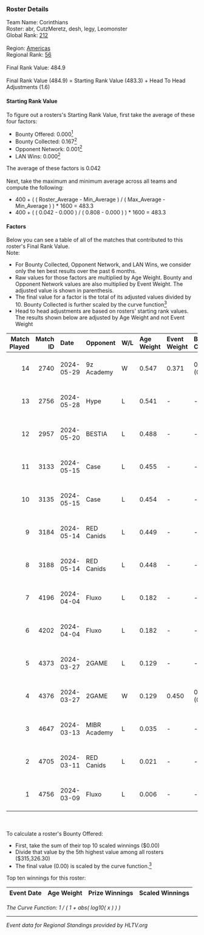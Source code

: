 ### Roster Details<br />
Team Name: Corinthians<br />
Roster: abr, CutzMeretz, desh, legy, Leomonster<br />
Global Rank: [212](../../standings_global_2024_09_04.md)<br />
<br />
Region: [Americas]( ../../standings_americas_2024_09_04.md)<br />
Regional Rank: [56]( ../../standings_americas_2024_09_04.md)<br />
<br />
Final Rank Value:  484.9<br />
<br />
Final Rank Value (484.9) = Starting Rank Value (483.3) + Head To Head Adjustments (1.6)<br />

#### Starting Rank Value<br />
To figure out a rosters's Starting Rank Value, first take the average of these four factors:<br />
- Bounty Offered: 0.000[<sup>1</sup>](#table2)
- Bounty Collected: 0.167[<sup>2</sup>](#table1)
- Opponent Network: 0.001[<sup>2</sup>](#table1)
- LAN Wins: 0.000[<sup>2</sup>](#table1)

The average of these factors is 0.042<br />
<br />
Next, take the maximum and minimum average across all teams and compute the following:<br />
- 400 + ( ( Roster_Average - Min_Average ) / ( Max_Average - Min_Average ) ) * 1600 = 483.3
- 400 + ( ( 0.042 - 0.000 ) / ( 0.808 - 0.000 ) ) * 1600 = 483.3


#### Factors<br />
Below you can see a table of all of the matches that contributed to this roster's Final Rank Value.<br />
Note:<br />

- For Bounty Collected, Opponent Network, and LAN Wins, we consider only the ten best results over the past 6 months.
- Raw values for those factors are multiplied by Age Weight. Bounty and Opponent Network values are also multiplied by Event Weight. The adjusted value is shown in parenthesis.
- The final value for a factor is the total of its adjusted values divided by 10. Bounty Collected is further scaled by the curve function[<sup>3</sup>](#curveFunction)
- Head to head adjustments are based on rosters' starting rank values. The results shown below are adjusted by Age Weight and not Event Weight
<span id="table1"></span><br />


| Match Played | Match ID | Date       | Opponent     | W/L | Age Weight | Event Weight | Bounty Collected | Opponent Network | LAN Wins  | H2H Adj. | Roster                                  |
| -: | -: | :- | :- | :- | :- | :- | :- | :- | :- | -: | :- |
|           14 |     2740 | 2024-05-29 | 9z Academy   | W   | 0.547      | 0.371        | 0.000 (0.000)    | 0.059 (0.012)    | 0 (0.000) |     9.27 | abr, CutzMeretz, desh, legy, Leomonster |
|           13 |     2756 | 2024-05-28 | Hype         | L   | 0.541      | -            | -                | -                | -         |    -1.88 | abr, CutzMeretz, desh, legy, Leomonster |
|           12 |     2957 | 2024-05-20 | BESTIA       | L   | 0.488      | -            | -                | -                | -         |    -0.95 | abr, CutzMeretz, desh, legy, Leomonster |
|           11 |     3133 | 2024-05-15 | Case         | L   | 0.455      | -            | -                | -                | -         |    -1.06 | abr, CutzMeretz, desh, legy, Leomonster |
|           10 |     3135 | 2024-05-15 | Case         | L   | 0.454      | -            | -                | -                | -         |    -1.07 | abr, CutzMeretz, desh, legy, Leomonster |
|            9 |     3184 | 2024-05-14 | RED Canids   | L   | 0.449      | -            | -                | -                | -         |    -0.66 | abr, CutzMeretz, desh, legy, Leomonster |
|            8 |     3188 | 2024-05-14 | RED Canids   | L   | 0.448      | -            | -                | -                | -         |    -0.66 | abr, CutzMeretz, desh, legy, Leomonster |
|            7 |     4196 | 2024-04-04 | Fluxo        | L   | 0.182      | -            | -                | -                | -         |    -1.06 | abr, CutzMeretz, desh, legy, Leomonster |
|            6 |     4202 | 2024-04-04 | Fluxo        | L   | 0.182      | -            | -                | -                | -         |    -1.07 | abr, CutzMeretz, desh, legy, Leomonster |
|            5 |     4373 | 2024-03-27 | 2GAME        | L   | 0.129      | -            | -                | -                | -         |    -1.31 | abr, CutzMeretz, desh, legy, Leomonster |
|            4 |     4376 | 2024-03-27 | 2GAME        | W   | 0.129      | 0.450        | 0.002 (0.000)    | 0.015 (0.001)    | 0 (0.000) |     2.77 | abr, CutzMeretz, desh, legy, Leomonster |
|            3 |     4647 | 2024-03-13 | MIBR Academy | L   | 0.035      | -            | -                | -                | -         |    -0.67 | abr, CutzMeretz, desh, legy, Leomonster |
|            2 |     4705 | 2024-03-11 | RED Canids   | L   | 0.021      | -            | -                | -                | -         |    -0.04 | abr, CutzMeretz, desh, legy, Leomonster |
|            1 |     4756 | 2024-03-09 | Fluxo        | L   | 0.006      | -            | -                | -                | -         |    -0.04 | abr, CutzMeretz, desh, legy, Leomonster |

<br />
<span id="table2"></span><br />
To calculate a roster's Bounty Offered:<br />

- First, take the sum of their top 10 scaled winnings ($0.00)
- Divide that value by the 5th highest value among all rosters ($315,326.30)
- The final value (0.00) is scaled by the curve function.[<sup>3</sup>](#curveFunction)

Top ten winnings for this roster:<br />

| Event Date | Age Weight | Prize Winnings | Scaled Winnings |
| :- | -: | :- | :- |


<span id="curveFunction"></span>_The Curve Function: 1 / ( 1 + abs( log10( x ) ) )_<br />

---
_Event data for Regional Standings provided by HLTV.org_<br />
